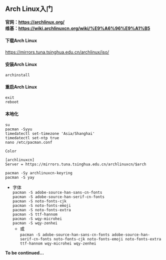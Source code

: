 ## Arch Linux入门
**官网：https://archlinux.org/**  
**维基：https://wiki.archlinuxcn.org/wiki/%E9%A6%96%E9%A1%B5**
#### **下载Arch Linux**
https://mirrors.tuna.tsinghua.edu.cn/archlinux/iso/
#### **安装Arch Linux**
`archinstall`
#### 重启Arch Linux
`exit`  
`reboot`
#### 本地化
`su`  
`pacman -Syyu`  
`timedatectl set-timezone 'Asia/Shanghai'`  
`timedatectl set-ntp true`    
`nano /etc/pacman.conf`
```
Color

[archlinuxcn]
Server = https://mirrors.tuna.tsinghua.edu.cn/archlinuxcn/$arch
```
`pacman -Sy archlinuxcn-keyring`  
`pacman -S yay`  
* 字体  
`pacman -S adobe-source-han-sans-cn-fonts`  
`pacman -S adobe-source-han-serif-cn-fonts`  
`pacman -S noto-fonts-cjk`  
`pacman -S noto-fonts-emoji`  
`pacman -S noto-fonts-extra`  
`pacman -S ttf-hannom`  
`pacman -S wqy-microhei`  
`pacman -S wqy-zenhei`  
  * 或  
`pacman -S adobe-source-han-sans-cn-fonts adobe-source-han-serif-cn-fonts noto-fonts-cjk noto-fonts-emoji noto-fonts-extra ttf-hannom wqy-microhei wqy-zenhei`

**To be continued...**